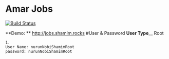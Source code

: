 # Amar Jobs

[![Build Status](http://shamim.rocks/ajobs/screen-shot.png)](https://travis-ci.org/laravel/framework)

**Demo: **
http://jobs.shamim.rocks
#User & Password
**User Type**__
Root
```
1.
User Name: nurunNobiShamimRoot
password: nurunNobiShamimRoot
```
